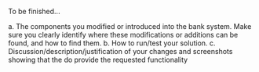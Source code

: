 To be finished...

a. The components you modified or introduced into the bank system. Make sure you clearly identify where these modifications or additions can be found, and how to find them.
b. How to run/test your solution.
c. Discussion/description/justification of your changes and screenshots showing that the do provide the requested functionality
